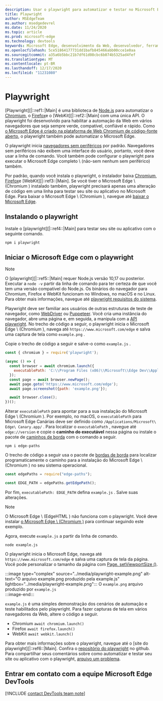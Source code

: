 ```yaml
---
description: Usar o playwright para automatizar e testar no Microsoft Edge
title: Playwright
author: MSEdgeTeam
ms.author: msedgedevrel
ms.date: 11/24/2020
ms.topic: article
ms.prod: microsoft-edge
ms.technology: devtools
keywords: Microsoft Edge, desenvolvimento da Web, desenvolvedor, ferramentas, automação, teste, playwright, nó, JavaScript, NPM
ms.openlocfilehash: 5ce51864177731dd1bafb845466abb00cce1e0aa
ms.sourcegitcommit: a35a6b5bbc21b7df61d08cbc6b074b5325ad4fef
ms.translationtype: MT
ms.contentlocale: pt-BR
ms.lasthandoff: 12/17/2020
ms.locfileid: "11231080"
---
```

# Playwright  

[Playwright][|::ref1::|Main] é uma biblioteca de [Node.js][NodejsMain] para automatizar o [Chromium][ChromiumHome], o [Firefox][FirefoxMain]e o [WebKit][|::ref2::|Main] com uma única API.  O playwright foi desenvolvido para habilitar a automação da Web em vários navegadores que seja sempre verde, compatível, confiável e rápido.  Como [o Microsoft Edge é criado na plataforma de Web Chromium de código-fonte aberto][MicrosoftBlogsWindowsExperience20181206], o playwright também pode automatizar o Microsoft Edge.  

O playwright inicia [navegadores sem periféricos][WikiHeadlessBrowser] por padrão.  Navegadores sem periféricos não exibem uma interface do usuário, portanto, você deve usar a linha de comando.  Você também pode configurar o playwright para executar o Microsoft Edge completo \ (não-sem nenhum sem periférico) também.  

Por padrão, quando você instala o playwright, o instalador baixa [Chromium][ChromiumHome], [Firefox][FirefoxMain]e [WebKit][|::ref3::|Main].  Se você tiver o Microsoft Edge \ (Chromium \) instalado também, playwright precisará apenas uma alteração de código em uma linha para testar seu site ou aplicativo no Microsoft Edge.  Para baixar o Microsoft Edge \ (Chromium \), navegue até [baixar o Microsoft Edge][MicrosoftEdgeDownload].  

## Instalando o playwright  

Instale o [playwright][|::ref4::|Main] para testar seu site ou aplicativo com o seguinte comando.  

```shell
npm i playwright
```  

## Iniciar o Microsoft Edge com o playwright  

> [!NOTE]
> O [playwright][|::ref5::|Main] requer Node.js versão 10,17 ou posterior. Executar a `node -v` partir da linha de comando para ter certeza de que você tem uma versão compatível do Node.js.  Os binários do navegador para Chromium, Firefox e WebKit funcionam no Windows, no macOS e no Linux. Para obter mais informações, navegue até [playwright requisitos do sistema][PlaywrightSystemRequirements].  

Playwright deve ser familiar aos usuários de outras estruturas de teste de navegador, como [WebDriver][WebDriverChromiumMain] ou [Puppeteer][PuppeteerMain].  Você cria uma instância do navegador, abre uma página e, em seguida, a manipula com a [API playwright][PlaywrightAPIReference].  No trecho de código a seguir, o playwright inicia o Microsoft Edge \ (Chromium \), navega até `https://www.microsoft.com/edge` e salva uma captura de tela como `example.png` .  

Copie o trecho de código a seguir e salve-o como `example.js` .  

```javascript
const { chromium } = require('playwright');

(async () => {
  const browser = await chromium.launch({
    executablePath: 'C:\\Program Files (x86)\\Microsoft\\Edge Dev\\Application\\msedge.exe'
  });
  const page = await browser.newPage();
  await page.goto('https://www.microsoft.com/edge');
  await page.screenshot({path: 'example.png'});

  await browser.close();
})();
```  

Alterar `executablePath` para apontar para a sua instalação do Microsoft Edge \ (Chromium \).  Por exemplo, no macOS, o `executablePath` para Microsoft Edge Canárias deve ser definido como `/Applications/Microsoft\ Edge\ Canary.app/` .  Para localizar o `executablePath` , navegue até `edge://version` e copie o **caminho do executável** nessa página ou instale o pacote de [caminhos de borda][npmEdgePaths] com o comando a seguir.  

```shell
npm i edge-paths
```  

O trecho de código a seguir usa o pacote de [bordas de borda][npmEdgePaths] para localizar programaticamente o caminho para a instalação do Microsoft Edge \ (Chromium \) no seu sistema operacional.  

```javascript
const edgePaths = require("edge-paths");

const EDGE_PATH = edgePaths.getEdgePath();
```  

Por fim, `executablePath: EDGE_PATH` defina `example.js` .  Salve suas alterações.  

> [!NOTE]
> O Microsoft Edge \ (EdgeHTML \) não funciona com o playwright.  Você deve instalar [o Microsoft Edge \ (Chromium \)][MicrosoftEdgeDownload] para continuar seguindo este exemplo.  

Agora, execute `example.js` a partir da linha de comando.  

```shell
node example.js
```  

O playwright inicia o Microsoft Edge, navega até `https://www.microsoft.com/edge` e salva uma captura de tela da página.  Você pode personalizar o tamanho da página com [Page. setViewportSize ()][PlaywrightAPIPageSetViewport].  

:::image type="complex" source="../media/playwright-example.png" alt-text="O arquivo example.png produzido pela example.js" lightbox="../media/playwright-example.png":::
    O `example.png` arquivo produzido por `example.js`  
:::image-end:::  

`example.js` é uma simples demonstração dos cenários de automação e teste habilitados pelo playwright.  Para fazer capturas de tela em vários navegadores da Web, altere o código a seguir.  

*   Chromium  `await chromium.launch()`  
*   Firefox  `await firefox.launch()`  
*   WebKit  `await webkit.launch()`  

Para obter mais informações sobre o playwright, navegue até o [site do playwright][|::ref6::|Main].  Confira o  [repositório do playwright][PlaywrightRepo] no github.  Para compartilhar seus comentários sobre como automatizar e testar seu site ou aplicativo com o playwright, [arquivo um problema][PlaywrightRepoNewIssue].  

## Entrar em contato com a equipe Microsoft Edge DevTools  

[!INCLUDE [contact DevTools team note](../devtools-guide-chromium/includes/contact-devtools-team-note.md)]  

<!-- links -->  

[WebdriverChromiumMain]: ../webdriver-chromium/index.md "WebDriver (Chromium) | Documentos da Microsoft"  
[PuppeteerMain]: ../puppeteer/index.md "Puppeteer | Documentos da Microsoft"  

[MicrosoftBlogsWindowsExperience20181206]: https://blogs.windows.com/windowsexperience/2018/12/06/microsoft-edge-making-the-web-better-through-more-open-source-collaboration "Microsoft Edge: aprimorar a Web por meio de mais colaboração de fonte aberta | Blog de experiência da Microsoft"  

[MicrosoftEdgeDownload]: https://microsoft.com/edge "Baixar o Microsoft Edge"  

[ChromiumHome]: https://www.chromium.org/Home "Chromium | Projetos do Chromium"  

[FirefoxMain]: https://www.mozilla.org/firefox "Mozilla Firefox"  

[NodejsMain]: https://nodejs.org "Node.js"  

[npmEdgePaths]: https://www.npmjs.com/package/edge-paths "borda-caminhos | NPM"  

[PlaywrightMain]: https://playwright.dev "Playwright"  
[PlaywrightAPIReference]: https://playwright.dev#?path=docs/api.md "Referência de API playwright"  
[PlaywrightAPIPageSetViewport]: https://playwright.dev#?path=docs%2Fapi.md&q=pagesetviewportsizeviewportsize "Page. setViewportSize (viewportSize) | Referência de API playwright"    
[PlaywrightSystemRequirements]: https://playwright.dev#?path=docs/intro.md&q=system-requirements "Requisitos do sistema do playwright"  

[PlaywrightRepo]: https://github.com/microsoft/playwright "Playwright | GitHub"  
[PlaywrightRepoNewIssue]: https://github.com/microsoft/playwright/issues/new/choose "Novo problema no repositório do playwright | GitHub"  

[WebKitMain]: https://webkit.org "WebKit"  

[WikiHeadlessBrowser]: https://en.wikipedia.org/wiki/Headless_browser "Navegador sem periféricos | Wikipédia"  

